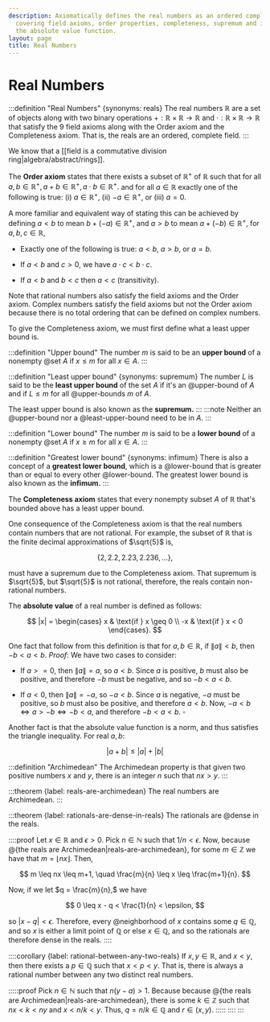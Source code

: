 ```yaml
---
description: Axiomatically defines the real numbers as an ordered complete field,
  covering field axioms, order properties, completeness, supremum and infimum, and
  the absolute value function.
layout: page
title: Real Numbers
---
```


# Real Numbers


:::definition "Real Numbers" {synonyms: reals}
The real numbers $\mathbb{R}$ are a set of objects along with two binary operations $+ : \mathbb{R} \times \mathbb{R} \to \mathbb{R}$ and $\cdot : \mathbb{R} \times \mathbb{R} \to \mathbb{R}$ that satisfy the 9 field axioms along with the Order axiom and the Completeness axiom. That is, the reals are an ordered, complete field.
:::

We know that a [[field is a commutative division ring|algebra/abstract/rings]].

The **Order axiom** states that there exists a subset of $\mathbb{R}^+$ of $\mathbb{R}$ such that for all $a, b \in \mathbb{R}^+,a + b \in \mathbb{R}^+, a \cdot b \in \mathbb{R}^+.$ and for all $a \in \mathbb{R}$ exactly one of the following is true: (i) $a \in \mathbb{R}^+$, (ii) $-a \in \mathbb{R}^+$, or (iii) $a = 0$.

A more familiar and equivalent way of stating this can be achieved by defining $a < b$ to mean $b + (-a) \in \mathbb{R}^+$, and $a > b$ to mean $a + (-b) \in \mathbb{R}^+$, for $a, b, c \in \mathbb{R}$,

* Exactly one of the following is true: $a < b, ~ a > b,$ or $a = b$.

* If $a < b$ and $c > 0$, we have $a \cdot c < b \cdot c.$

* If $a < b$ and $b < c$ then $a < c$ (transitivity).

Note that rational numbers also satisfy the field axioms and the Order axiom. Complex numbers satisfy the field axioms but not the Order axiom because there is no total ordering that can be defined on complex numbers.

To give the Completeness axiom, we must first define what a least upper bound is.

:::definition "Upper bound"
The number $m$ is said to be an **upper bound** of a nonempty @set $A$ if $x \leq m$ for all $x \in A$.
:::

:::definition "Least upper bound" {synonyms: supremum}
The number $L$ is said to be the **least upper bound** of the set $A$ if it's an @upper-bound of $A$ and if $L \leq m$ for all @upper-bounds $m$ of $A$.
 
The least upper bound is also known as the **supremum.**
:::
:::note
Neither an @upper-bound nor a @least-upper-bound need to be in $A$.
:::


:::definition "Lower bound"
The number $m$ is said to be a **lower bound** of a nonempty @set $A$ if $x \geq m$ for all $x \in A.$
:::

:::definition "Greatest lower bound" {synonyms: infimum}
There is also a concept of a **greatest lower bound**, which is a @lower-bound that is greater than or equal to every other @lower-bound. The greatest lower bound is also known as the **infimum.**
:::

The **Completeness axiom** states that every nonempty subset $A$ of $\mathbb{R}$ that's bounded above has a least upper bound.

One consequence of the Completeness axiom is that the real numbers contain numbers that are not rational. For example, the subset of $\mathbb{R}$ that is the finite decimal approximations of $\sqrt{5}$ is,


$$ \{2, 2.2, 2.23, 2.236, \dots \}, $$

must have a supremum due to the Completeness axiom. That supremum is $\sqrt{5}$, but $\sqrt{5}$ is not rational, therefore, the reals contain non-rational numbers.

The **absolute value** of a real number is defined as follows:

$$ |x| = \begin{cases} x & \text{if } x \geq 0 \\ -x & \text{if } x < 0 \end{cases}. $$

One fact that follow from this definition is that for $a, b \in \mathbb{R}$, if $\|a\| < b$, then $-b < a < b$. *Proof*: We have two cases to consider:

* If $a >= 0$, then $\|a\| = a$, so $a < b$. Since $a$ is positive, $b$ must also be positive, and therefore $-b$ must be negative, and so $-b < a < b$.

* If $a < 0$, then $\|a\| = -a$, so $-a < b$. Since $a$ is negative, $-a$ must be positive, so $b$ must also be positive, and therefore $a < b$. Now, $-a < b \iff a > -b \iff -b < a$, and therefore $-b < a < b.$ $\square$

Another fact is that the absolute value function is a norm, and thus satisfies the triangle inequality. For real $a, b$:

$$ |a + b| \leq |a| + |b| $$

:::definition "Archimedean"
The Archimedean property is that given two positive numbers $x$ and $y,$ there is an integer $n$ such that $nx > y.$
:::

:::theorem {label: reals-are-archimedean}
The real numbers are Archimedean.
:::

:::theorem {label: rationals-are-dense-in-reals}
The rationals are @dense in the reals.

::::proof
Let $x \in \mathbb{R}$ and $\epsilon > 0.$ Pick $n \in \mathbb{N}$ such that $1/n < \epsilon.$ Now, because @{the reals are Archimedean|reals-are-archimedean}, for some $m \in \mathbb{Z}$ we have that $m = \lfloor nx \rfloor.$ Then,

$$ m \leq nx \leq m+1, \quad \frac{m}{n} \leq x \leq \frac{m+1}{n}. $$

Now, if we let $q = \frac{m}{n},$ we have

$$ 0 \leq x - q < \frac{1}{n} < \epsilon, $$

so $|x - q| < \epsilon.$ Therefore, every @neighborhood of $x$ contains some $q \in \mathbb{Q},$ and so $x$ is either a limit point of $\mathbb{Q}$ or else $x \in \mathbb{Q},$ and so the rationals are therefore dense in the reals.
::::

::::corollary {label: rational-between-any-two-reals}
If $x, y \in \mathbb{R},$ and $x < y,$ then there exists a $p \in \mathbb{Q}$ such that $x < p < y.$ That is, there is always a rational number between any two distinct real numbers.

:::::proof
Pick $n \in \mathbb{N}$ such that $n(y - a) > 1.$ Because because @{the reals are Archimedean|reals-are-archimedean}, there is some $k \in \mathbb{Z}$ such that $nx < k < ny$ and $x < n/k < y.$ Thus, $q = n/k \in \mathbb{Q}$ and $r \in (x, y).$
:::::
::::
:::
